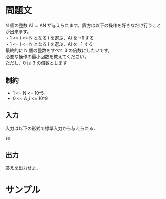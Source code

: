 問題文
=====
N 個の整数 A1 ... AN が与えられます。貴方は以下の操作を好きなだけ行うことが出来ます。  
・1 <= i <= N となる i を選ぶ、Ai を +1 する  
・1 <= i <= N となる i を選ぶ、Ai を -1 する  
最終的に N 個の整数をすべて 3 の倍数にしたいです。  
必要な操作の最小回数を教えてください。  
ただし、0 は 3 の倍数とします  


制約
-----
- 1 <= N <= 10^5
- 0 <~ A_i <= 10^9

入力
-----
入力は以下の形式で標準入力から与えられる．
```md
$$
```

出力
-----
答えを出力せよ．  

サンプル
=====
```入力例1

```
```出力例1

```
